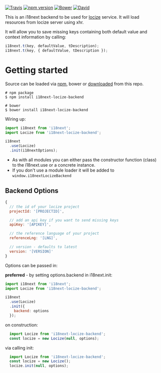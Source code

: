 [![Travis](https://img.shields.io/travis/locize/i18next-locize-backend/master.svg?style=flat-square)](https://travis-ci.org/locize/i18next-locize-backend)
[![npm version](https://img.shields.io/npm/v/i18next-locize-backend.svg?style=flat-square)](https://www.npmjs.com/package/i18next-locize-backend)
[![Bower](https://img.shields.io/bower/v/i18next-locize-backend.svg)]()
[![David](https://img.shields.io/david/locize/i18next-locize-backend.svg?style=flat-square)](https://david-dm.org/locize/i18next-locize-backend)

This is an i18next backend to be used for [locize](http://locize.com) service. It will load resources from locize server using xhr.

It will allow you to save missing keys containing both default value and context information by calling:

```js
i18next.t(key, defaultValue, tDescription);
i18next.t(key, { defaultValue, tDescription });
```

# Getting started

Source can be loaded via [npm](https://www.npmjs.com/package/i18next-locize-backend), bower or [downloaded](https://cdn.rawgit.com/locize/i18next-locize-backend/master/i18next-locize-backend.min.js) from this repo.

```
# npm package
$ npm install i18next-locize-backend

# bower
$ bower install i18next-locize-backend
```

Wiring up:

```js
import i18next from 'i18next';
import Locize from 'i18next-locize-backend';

i18next
  .use(Locize)
  .init(i18nextOptions);
```

- As with all modules you can either pass the constructor function (class) to the i18next.use or a concrete instance.
- If you don't use a module loader it will be added to `window.i18nextLocizeBackend`


## Backend Options

```js
{
  // the id of your locize project
  projectId: '[PROJECTID]',

  // add an api key if you want to send missing keys
  apiKey: '[APIKEY]',

  // the reference language of your project
  referenceLng: '[LNG]',

  // version - defaults to latest
  version: '[VERSION]'
}
```

Options can be passed in:

**preferred** - by setting options.backend in i18next.init:

```js
import i18next from 'i18next';
import Locize from 'i18next-locize-backend';

i18next
  .use(Locize)
  .init({
    backend: options
  });
```

on construction:

```js
  import Locize from 'i18next-locize-backend';
  const locize = new Locize(null, options);
```

via calling init:

```js
  import Locize from 'i18next-locize-backend';
  const locize = new Locize();
  locize.init(null, options);
```
